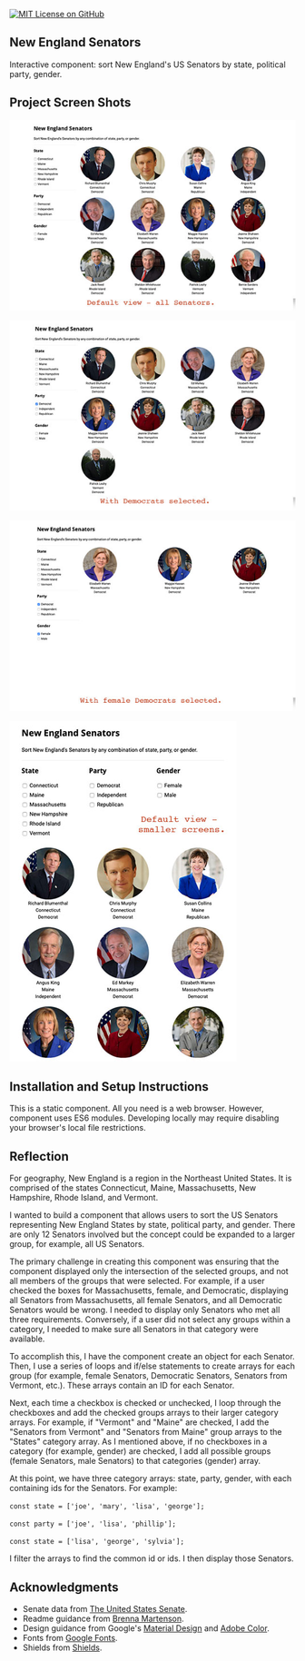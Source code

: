 [![MIT License on GitHub](https://img.shields.io/github/license/seankelliher/new-england-senators?style=flat-square)](/LICENSE.txt)
## New England Senators

Interactive component: sort New England's US Senators by state, political party, gender.

## Project Screen Shots

![screen shot of project](/screenshots/new-england-senators-screenshot1.jpg)

![screen shot of project](/screenshots/new-england-senators-screenshot2.jpg)

![screen shot of project](/screenshots/new-england-senators-screenshot3.jpg)

![screen shot of project](/screenshots/new-england-senators-screenshot4.jpg)

## Installation and Setup Instructions

This is a static component. All you need is a web browser. However, component uses ES6 modules. Developing locally may require disabling your browser's local file restrictions.

## Reflection

For geography, New England is a region in the Northeast United States. It is comprised of the states Connecticut, Maine, Massachusetts, New Hampshire, Rhode Island, and Vermont. 

I wanted to build a component that allows users to sort the US Senators representing New England States by state, political party, and gender. There are only 12 Senators involved but the concept could be expanded to a larger group, for example, all US Senators.

The primary challenge in creating this component was ensuring that the component displayed only the intersection of the selected groups, and not all members of the groups that were selected. For example, if a user checked the boxes for Massachusetts, female, and Democratic, displaying all Senators from Massachusetts, all female Senators, and all Democratic Senators would be wrong. I needed to display only Senators who met all three requirements. Conversely, if a user did not select any groups within a category, I needed to make sure all Senators in that category were available.

To accomplish this, I have the component create an object for each Senator. Then, I use a series of loops and if/else statements to create arrays for each group (for example, female Senators, Democratic Senators, Senators from Vermont, etc.). These arrays contain an ID for each Senator.

Next, each time a checkbox is checked or unchecked, I loop through the checkboxes and add the checked groups arrays to their larger category arrays. For example, if "Vermont" and "Maine" are checked, I add the "Senators from Vermont" and "Senators from Maine" group arrays to the "States" category array. As I mentioned above, if no checkboxes in a category (for example, gender) are checked, I add all possible groups (female Senators, male Senators) to that categories (gender) array.

At this point, we have three category arrays: state, party, gender, with each containing ids for the Senators. For example:

`const state = ['joe', 'mary', 'lisa', 'george'];`

`const party = ['joe', 'lisa', 'phillip'];`

`const state = ['lisa', 'george', 'sylvia'];`

I filter the arrays to find the common id or ids. I then display those Senators.

## Acknowledgments

* Senate data from [The United States Senate](https://www.senate.gov).
* Readme guidance from [Brenna Martenson](https://gist.github.com/martensonbj/6bf2ec2ed55f5be723415ea73c4557c4).
* Design guidance from Google's [Material Design](https://material.io/design) and [Adobe Color](https://color.adobe.com/trends).
* Fonts from [Google Fonts](https://fonts.google.com).
* Shields from [Shields](https://shields.io).


